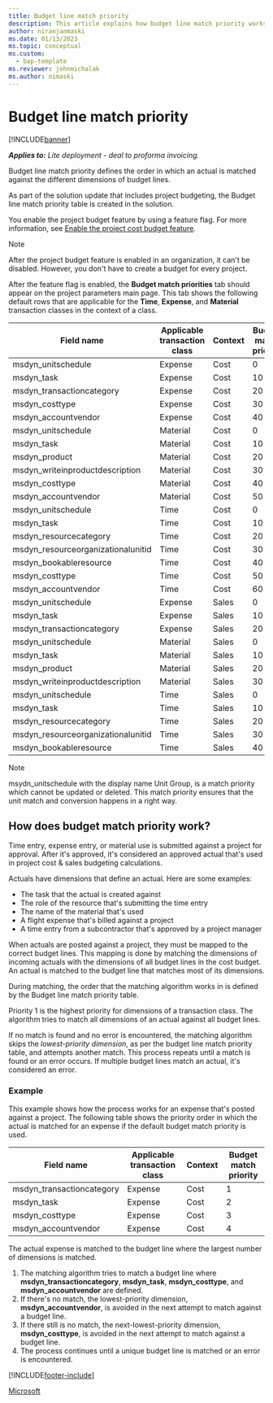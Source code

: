 ```yaml
---
title: Budget line match priority
description: This article explains how budget line match priority works for project budgets.
author: niranjanmaski
ms.date: 01/13/2023
ms.topic: conceptual
ms.custom: 
  - bap-template
ms.reviewer: johnmichalak
ms.author: nimaski
---
```


# Budget line match priority

[!INCLUDE[banner](../../includes/banner.md)]

**_Applies to:_** _Lite deployment - deal to proforma invoicing._

Budget line match priority defines the order in which an actual is matched against the different dimensions of budget lines.

As part of the solution update that includes project budgeting, the Budget line match priority table is created in the solution.

You enable the project budget feature by using a feature flag. For more information, see [Enable the project cost budget feature](create-delete-project-budget.md#enable-the-project-cost-budget-feature).

> [!NOTE]
> After the project budget feature is enabled in an organization, it can't be disabled. However, you don't have to create a budget for every project.

After the feature flag is enabled, the **Budget match priorities** tab should appear on the project parameters main page. This tab shows the following default rows that are applicable for the **Time**, **Expense**, and **Material** transaction classes in the context of a class.

| Field name | Applicable transaction class | Context | Budget match priority |
|---|---|---|---|
| msdyn\_unitschedule | Expense | Cost | 0 |
| msdyn\_task | Expense | Cost | 10 |
| msdyn\_transactioncategory | Expense | Cost | 20 |
| msdyn\_costtype | Expense | Cost | 30 |
| msdyn\_accountvendor | Expense | Cost | 40 |
| msdyn\_unitschedule | Material | Cost | 0 |
| msdyn\_task | Material | Cost | 10 |
| msdyn\_product | Material | Cost | 20 |
| msdyn\_writeinproductdescription | Material | Cost | 30 |
| msdyn\_costtype | Material | Cost |40 |
| msdyn\_accountvendor | Material | Cost | 50 |
| msdyn\_unitschedule | Time | Cost | 0 |
| msdyn\_task | Time | Cost | 10 |
| msdyn\_resourcecategory | Time | Cost | 20 |
| msdyn\_resourceorganizationalunitid | Time | Cost | 30 |
| msdyn\_bookableresource | Time | Cost | 40 |
| msdyn\_costtype | Time | Cost | 50 |
| msdyn\_accountvendor | Time | Cost | 60 |
| msdyn\_unitschedule | Expense | Sales | 0 |
| msdyn\_task | Expense | Sales | 10 |
| msdyn\_transactioncategory | Expense | Sales | 20 |
| msdyn\_unitschedule | Material | Sales | 0 |
| msdyn\_task | Material | Sales | 10 |
| msdyn\_product | Material | Sales | 20 |
| msdyn\_writeinproductdescription | Material | Sales | 30 |
| msdyn\_unitschedule | Time | Sales | 0 |
| msdyn\_task | Time | Sales | 10 |
| msdyn\_resourcecategory | Time | Sales | 20 |
| msdyn\_resourceorganizationalunitid | Time | Sales | 30 |
| msdyn\_bookableresource | Time | Sales | 40 |

> [!NOTE]
> msydn_unitschedule with the display name Unit Group, is a match priority which cannot be updated or deleted. This match priority ensures that the unit match and conversion happens in a right way.


## How does budget match priority work?

Time entry, expense entry, or material use is submitted against a project for approval. After it's approved, it's considered an approved actual that's used in project cost & sales budgeting calculations.

Actuals have dimensions that define an actual. Here are some examples:

- The task that the actual is created against
- The role of the resource that's submitting the time entry
- The name of the material that's used
- A flight expense that's billed against a project
- A time entry from a subcontractor that's approved by a project manager

When actuals are posted against a project, they must be mapped to the correct budget lines. This mapping is done by matching the dimensions of incoming actuals with the dimensions of all budget lines in the cost budget. An actual is matched to the budget line that matches most of its dimensions.

During matching, the order that the matching algorithm works in is defined by the Budget line match priority table.

Priority 1 is the highest priority for dimensions of a transaction class. The algorithm tries to match all dimensions of an actual against all budget lines.

If no match is found and no error is encountered, the matching algorithm skips the *lowest-priority dimension*, as per the budget line match priority table, and attempts another match. This process repeats until a match is found or an error occurs. If multiple budget lines match an actual, it's considered an error.

### Example

This example shows how the process works for an expense that's posted against a project. The following table shows the priority order in which the actual is matched for an expense if the default budget match priority is used.

| Field name | Applicable transaction class | Context | Budget match priority |
|---|---|---|---|
| msdyn\_transactioncategory | Expense | Cost | 1 |
| msdyn\_task | Expense | Cost | 2 |
| msdyn\_costtype | Expense | Cost | 3 |
| msdyn\_accountvendor | Expense | Cost | 4 |

The actual expense is matched to the budget line where the largest number of dimensions is matched.

1. The matching algorithm tries to match a budget line where **msdyn\_transactioncategory**, **msdyn\_task**, **msdyn\_costtype**, and **msdyn\_accountvendor** are defined.
1. If there's no match, the lowest-priority dimension, **msdyn\_accountvendor**, is avoided in the next attempt to match against a budget line.
1. If there still is no match, the next-lowest-priority dimension, **msdyn\_costtype**, is avoided in the next attempt to match against a budget line.
1. The process continues until a unique budget line is matched or an error is encountered.

[!INCLUDE[footer-include](../../includes/footer-banner.md)]

[Microsoft](https://www.microsoft.com)
